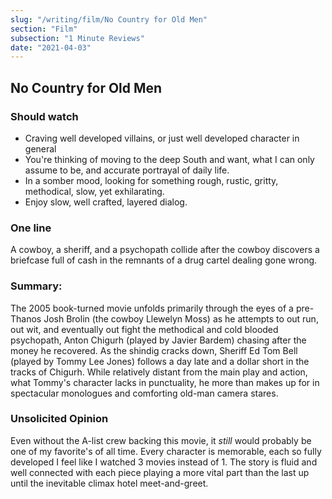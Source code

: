 ```yaml
---
slug: "/writing/film/No Country for Old Men"
section: "Film"
subsection: "1 Minute Reviews"
date: "2021-04-03"
---
```


## No Country for Old Men

### Should watch

- Craving well developed villains, or just well developed character in general
- You're thinking of moving to the deep South and want, what I can only assume to be, and accurate portrayal of daily life.
- In a somber mood, looking for something rough, rustic, gritty, methodical, slow, yet exhilarating.
- Enjoy slow, well crafted, layered dialog.

### One line

A cowboy, a sheriff, and a psychopath collide after the cowboy discovers a briefcase full of cash in the remnants of a drug cartel dealing gone wrong.

### Summary:

The 2005 book-turned movie unfolds primarily through the eyes of a pre-Thanos Josh Brolin (the cowboy Llewelyn Moss) as he attempts to out run, out wit, and eventually out fight the methodical and cold blooded psychopath, Anton Chigurh (played by Javier Bardem) chasing after the money he recovered. As the shindig cracks down, Sheriff Ed Tom Bell (played by Tommy Lee Jones) follows a day late and a dollar short in the tracks of Chigurh. While relatively distant from the main play and action, what Tommy's character lacks in punctuality, he more than makes up for in spectacular monologues and comforting old-man camera stares.

### Unsolicited Opinion

Even without the A-list crew backing this movie, it _still_ would probably be one of my favorite's of all time. Every character is memorable, each so fully developed I feel like I watched 3 movies instead of 1. The story is fluid and well connected with each piece playing a more vital part than the last up until the inevitable climax hotel meet-and-greet.
